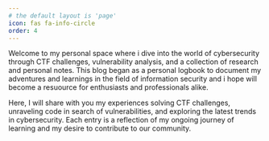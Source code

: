```yaml
---
# the default layout is 'page'
icon: fas fa-info-circle
order: 4
---
```



Welcome to my personal space where i dive into the world of cybersecurity through CTF challenges, vulnerability analysis, and a collection of research and personal notes. This blog began as a personal logbook to document my adventures and learnings in the field of information security and i hope will become a resuource for enthusiasts and professionals alike.


Here, I will share with you my experiences solving CTF challenges, unraveling code in search of vulnerabilities, and exploring the latest trends in cybersecurity. Each entry is a reflection of my ongoing journey of learning and my desire to contribute to our community.